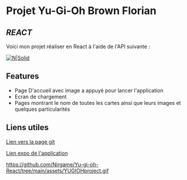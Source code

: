 # Projet Yu-Gi-Oh Brown Florian

## _REACT_

Voici mon projet réaliser en React à l'aide de l'API suivante :

[![N|Solid](https://ygoprodeck.com/cdn-cgi/image/width=140/https://images.ygoprodeck.com/images/assets/ygoprodeck_header_logo.png?v=1.13)](https://ygoprodeck.com/api-guide/)

## Features

- Page D'accueil avec image a appuyé pour lancer l'application
- Ecran de chargement
- Pages montrant le nom de toutes les cartes ainsi que leurs images et quelques particularités

## Liens utiles

[Lien vers la page git][git]

[Lien expo de l'application][expo]

https://github.com/Nirgame/Yu-gi-oh-React/tree/main/assets/YUGIOHproject.gif

[//]: # "These are reference links used in the body of this note and get stripped out when the markdown processor does its job. There is no need to format nicely because it shouldn't be seen. Thanks SO - http://stackoverflow.com/questions/4823468/store-comments-in-markdown-syntax"
[expo]: https://expo.dev/@nirgame/yugiohBrownFlorian?serviceType=classic&distribution=expo-go
[git]: https://github.com/Nirgame/Yu-gi-oh-React
